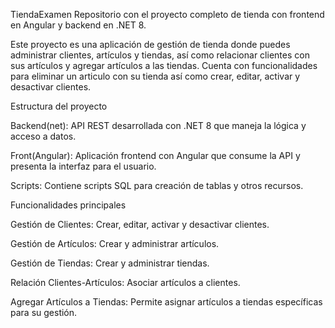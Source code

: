 TiendaExamen
Repositorio con el proyecto completo de tienda con frontend en Angular y backend en .NET 8.

Este proyecto es una aplicación de gestión de tienda donde puedes administrar clientes, artículos y tiendas, 
así como relacionar clientes con sus artículos y agregar artículos a las tiendas. Cuenta con funcionalidades para eliminar un articulo con su tienda así como
crear, editar, activar y desactivar clientes.

Estructura del proyecto

Backend(net): API REST desarrollada con .NET 8 que maneja la lógica y acceso a datos.

Front(Angular): Aplicación frontend con Angular que consume la API y presenta la interfaz para el usuario.

Scripts: Contiene scripts SQL para creación de tablas y otros recursos.


Funcionalidades principales

Gestión de Clientes: Crear, editar, activar y desactivar clientes.

Gestión de Artículos: Crear y administrar artículos.

Gestión de Tiendas: Crear y administrar tiendas.

Relación Clientes-Artículos: Asociar artículos a clientes.

Agregar Artículos a Tiendas: Permite asignar artículos a tiendas específicas para su gestión.
